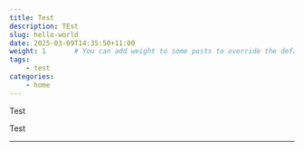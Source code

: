 ```yaml
---
title: Test
description: TEst
slug: hello-world
date: 2025-03-09T14:35:50+11:00
weight: 1       # You can add weight to some posts to override the default sorting (date descending)
tags: 
    - test
categories:
    - home
---
```


Test

Test

---